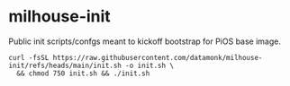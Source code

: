 # milhouse-init
Public init scripts/confgs meant to kickoff bootstrap for PiOS base image.

```
curl -fsSL https://raw.githubusercontent.com/datamonk/milhouse-init/refs/heads/main/init.sh -o init.sh \
  && chmod 750 init.sh && ./init.sh
```

